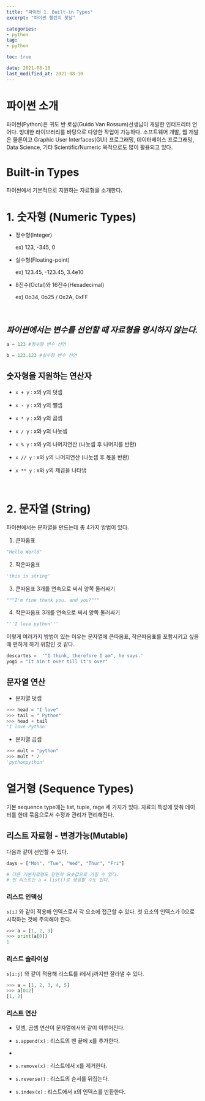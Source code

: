```yaml
---
title: "파이썬 1. Built-in Types"
excerpt: "파이썬 챌린지 첫날"

categories:
- python
tag:
- python

toc: true

date: 2021-08-10
last_modified_at: 2021-08-10
---
```


# 파이썬 소개

파이썬(Python)은 귀도 반 로섬(Guido Van Rossum)선생님이 개발한 인터프리터 언어다. 방대한 라이브러리를 바탕으로 다양한 작업이 가능하다. 소프트웨어 개발, 웹 개발은 물론이고 Graphic User Interfaces(GUI) 프로그래밍, 데이터베이스 프로그래밍, Data Science, 기타 Scientific/Numeric 목적으로도 많이 활용되고 있다.

# Built-in Types
파이썬에서 기본적으로 지원하는 자료형을 소개한다.

# 1. 숫자형 (Numeric Types)

- 정수형(Integer)

    ex) 123, -345, 0
- 실수형(Floating-point)

    ex) 123.45, -123.45, 3.4e10
- 8진수(Octal)와 16진수(Hexadecimal)

    ex) 0o34, 0o25 / 0x2A, 0xFF    

<br>  

## ***파이썬에서는 변수를 선언할 때 자료형을 명시하지 않는다.***
```python
a = 123 #정수형 변수 선언

b = 123.123 #실수형 변수 선언
```  

## 숫자형을 지원하는 연산자

- ```x + y``` : x와 y의 덧셈
- ```x - y``` : x와 y의 뺄셈
- ```x * y``` : x와 y의 곱셈
- ```x / y``` : x와 y의 나눗셈  

- ```x % y``` : x와 y의 나머지연산 (나눗셈 후 나머지를 반환)
- ```x // y``` : x와 y의 나머지연산 (나눗셈 후 몫을 반환)
- ```x ** y``` : x와 y의 제곱을 나타냄  
<br>

# 2. 문자열 (String)  

파이썬에서는 문자열을 만드는데 총 4가지 방법이 있다.

1. 큰따옴표
```python
"Hello World"
```
2. 작은따옴표
```python
'this is string'
```
3. 큰따옴표 3개를 연속으로 써서 양쪽 둘러싸기
``` python
"""I'm fine thank you. and you?"""
```
4. 작은따옴표 3개를 연속으로 써서 양쪽 둘러싸기
```python
'''I love python'''
```
이렇게 여러가지 방법이 있는 이유는 문자열에 큰따옴표, 작은따옴표를 포함시키고 싶을 때 편하게 하기 위함인 것 같다. 
```python
descartes =  '"I think, therefore I am", he says.'
yogi = "It ain't over till it's over"
```   

## 문자열 연산

- 문자열 덧셈
```python
>>> head = "I love"
>>> tail = " Python"
>>> head + tail
'I love Python'
```
- 문자열 곱셈
```python
>>> mult = "python"
>>> mult * 2
'pythonpython'
```
# 열거형 (Sequence Types)
기본 sequence type에는 list, tuple, rage 세 가지가 있다. 자료의 특성에 맞춰 데이터를 한데 묶음으로서 수정과 관리가 편리해진다.

## 리스트 자료형 - 변경가능(Mutable)
다음과 같이 선언할 수 있다.

```python
days = ["Mon", "Tue", "Wed", "Thur", "Fri"]

# 다른 기본자료형도 당연히 요솟값으로 가질 수 있다.
# 빈 리스트는 a = list()로 생성할 수도 있다.
```  
### 리스트 인덱싱
```s[i]``` 와 같이 적용해 인덱스로서 각 요소에 접근할 수 있다.
첫 요소의 인덱스가 0으로 시작하는 것에 주의해야 한다.
```python
>>> a = [1, 2, 3]
>>> print(a[0])
1
```
### 리스트 슬라이싱
```s[i:j]``` 와 같이 적용해 리스트를 i에서 j까지만 잘라낼 수 있다.
```python
>>> a = [1, 2, 3, 4, 5]
>>> a[0:2]
[1, 2]
```
### 리스트 연산
- 덧셈, 곱셈 연산이 문자열에서와 같이 이루어진다.

- ```s.append(x)``` : 리스트의 맨 끝에 x를 추가한다.

- ```s.insert(a, b)

- ```s.remove(x)``` : 리스트에서 x를 제거한다.

- ```s.reverse()```
: 리스트의 순서를 뒤집는다. 

- ```s.index(x)```
: 리스트에서 x의 인덱스를 반환한다.